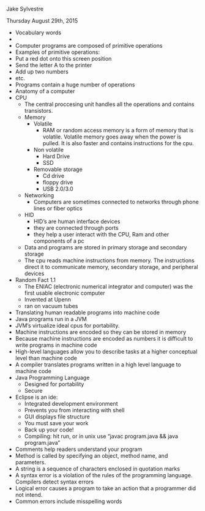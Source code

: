 

Jake Sylvestre

Thursday August 29th, 2015



* Vocabulary words
 *
* Computer programs are composed of primitive operations
* Examples of primitive operations:
 * Put a red dot onto this screen position
 * Send the letter A to the printer
 * Add up two numbers
 * etc.
* Programs contain a huge number of operations
* Anatomy of a computer
 * CPU
   * The central proccesing unit handles all the operations and contains transistors.
   * Memory
     * Volatile
       * RAM or random access memory is a form of memory that is volatile. Volatile memory goes away when the power is pulled. It is also faster and contains instructions for the cpu.
     * Non volatile
       * Hard Drive
       * SSD
     * Removable storage
       * Cd drive
       * floppy drive
       * USB 2.0/3.0
   * Networking
     * Computers are sometimes connected to networks through phone lines or fiber optics
   * HID
     * HID’s are human interface devices
     * they are connected through ports
     * they help a user interact with the CPU, Ram and other components of a pc
   * Data and programs are stored in primary storage and secondary storage
   * The cpu reads machine instructions from memory. The instructions direct it to communicate memory, secondary storage, and peripheral devices
 * Random Fact 1.1
   * The ENIAC (electronic numerical integrator and computer) was the first usable electronic computer
   * Invented at Upenn
   * ran on vacuum tubes
 * Translating human readable programs into machine code
 * Java programs run in a JVM
 * JVM’s virtualize ideal cpus for portability.
 * Machine instructions are encoded so they can be stored in memory
 * Because machine instructions are encoded as numbers it is difficult to write programs in machine code
 * High-level languages allow you to describe tasks at a higher conceptual level than machine code
 * A compiler translates programs written in a high level language to machine code
 * Java Programming Language
   * Designed for portability
   * Secure
 * Eclipse is an ide:
   * Integrated development environment
   * Prevents you from interacting with shell
   * GUI displays file structure
   * You must save your work
   * Back up your code!
   * Compiling: hit run, or in unix use “javac program.java && java program.java”
 * Comments help readers understand your program
 * Method is called by specifying an object, method name, and parameters.
 * A string is a sequence of characters enclosed in quotation marks
 * A syntax error is a violation of the rules of the programming language. Compilers detect syntax errors
 * Logical error causes a program to take an action that a programmer did not intend.
 * Common errors include misspelling words
